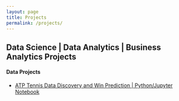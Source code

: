 ```yaml
---
layout: page
title: Projects
permalink: /projects/
---
```


## Data Science | Data Analytics | Business Analytics Projects


#### Data Projects

* [ATP Tennis Data Discovery and Win Prediction | Python/Jupyter Notebook](projects/ATP_data_project.html)

